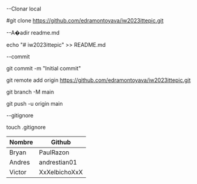 ﻿

--Clonar local

#git clone https://github.com/edramontoyava/iw2023ittepic.git

--A�adir readme.md

echo "# iw2023ittepic" >> README.md

--commit

git commit -m "Initial commit"

git remote add origin https://github.com/edramontoyava/iw2023ittepic.git

git branch -M main

git push -u origin main

--gitignore

touch .gitignore


Nombre             |Github 
-------------------|-----------------|
Bryan              |PaulRazon        | 
Andres             |andrestian01     |
Victor             |XxXelbichoXxX    |
